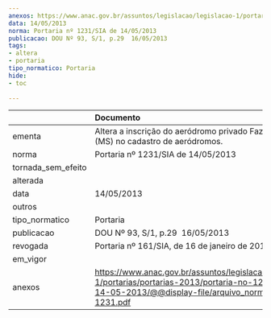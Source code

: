 ```yaml
---
anexos: https://www.anac.gov.br/assuntos/legislacao/legislacao-1/portarias/portarias-2013/portaria-no-1231-sia-de-14-05-2013/@@display-file/arquivo_norma/PA2013-1231.pdf
data: 14/05/2013
norma: Portaria nº 1231/SIA de 14/05/2013
publicacao: DOU Nº 93, S/1, p.29  16/05/2013
tags:
- altera
- portaria
tipo_normatico: Portaria
hide: 
- toc 
 
---
```


|                    | Documento                                                                                                                                                         |
|:-------------------|:------------------------------------------------------------------------------------------------------------------------------------------------------------------|
| ementa             | Altera a inscrição do aeródromo privado Fazenda 7 Reis (MS) no cadastro de aeródromos.                                                                            |
| norma              | Portaria nº 1231/SIA de 14/05/2013                                                                                                                                |
| tornada_sem_efeito |                                                                                                                                                                   |
| alterada           |                                                                                                                                                                   |
| data               | 14/05/2013                                                                                                                                                        |
| outros             |                                                                                                                                                                   |
| tipo_normatico     | Portaria                                                                                                                                                          |
| publicacao         | DOU Nº 93, S/1, p.29  16/05/2013                                                                                                                                  |
| revogada           | Portaria nº 161/SIA, de 16 de janeiro de 2018.                                                                                                                    |
| em_vigor           |                                                                                                                                                                   |
| anexos             | https://www.anac.gov.br/assuntos/legislacao/legislacao-1/portarias/portarias-2013/portaria-no-1231-sia-de-14-05-2013/@@display-file/arquivo_norma/PA2013-1231.pdf |